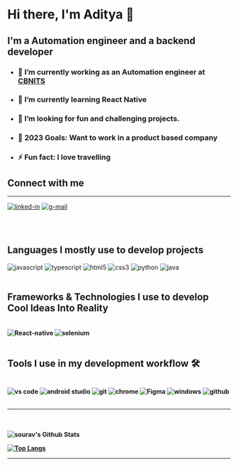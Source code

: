 # Hi there, I'm Aditya 👋

## I'm a Automation engineer and a backend developer

- ### 🔭 I’m currently working as an Automation engineer at [CBNITS](https://www.cbnits.com/)
- ### 🌱 I’m currently learning React Native
- ### 👯 I’m looking for fun and challenging projects.
- ### 🥅 2023 Goals: Want to work in a product based company
- ### ⚡ Fun fact: I love travelling


## Connect with me

---

[<img  alt="linked-in" src="https://img.shields.io/badge/linkedin-%230077B5.svg?&style=for-the-badge&logo=linkedin&logoColor=white" />](https://www.linkedin.com/in/aditya-devz)
[<img  alt="g-mail" src="https://img.shields.io/badge/Gmail-D14836?style=for-the-badge&logo=gmail&logoColor=white" />](mailto:ak88564@gmail.com)

<br />
<br />

## Languages I mostly use to develop projects

<img alt="javascript" src="https://img.shields.io/badge/JavaScript-F7DF1E?style=for-the-badge&logo=javascript&logoColor=black" />
<img alt="typescript" src="https://img.shields.io/badge/TypeScript-007ACC?style=for-the-badge&logo=typescript&logoColor=white" />
<img alt="html5" src="https://img.shields.io/badge/HTML5-E34F26?style=for-the-badge&logo=html5&logoColor=white" />
<img alt="css3" src="https://img.shields.io/badge/CSS3-1572B6?style=for-the-badge&logo=css3&logoColor=white" />
<img alt="python" src="https://upload.wikimedia.org/wikipedia/commons/thumb/1/1b/Blue_Python_3.9_Shield_Badge.svg/2560px-Blue_Python_3.9_Shield_Badge.svg.png">
<img alt="java" src="https://encrypted-tbn0.gstatic.com/images?q=tbn:ANd9GcQ6YDEfp08TlT4Xv6g9sG6h985JShL51zWHyA&usqp=CAU">

<br />
<br />

## Frameworks & Technologies I use to develop <b>Cool Ideas Into Reality <b/>

<br />

<img alt="React-native" src="https://img.shields.io/badge/React_Native-20232A?style=for-the-badge&logo=react&logoColor=61DAFB" />
<img alt="selenium" src="https://engineering.naukri.com/wp-content/uploads/sites/19/2016/11/selenium-logo.png">
<br />
<br />

## Tools I use in my development workflow 🛠️

<br />

<img alt="vs code" src="https://img.shields.io/badge/Visual_Studio_Code-0078D4?style=for-the-badge&logo=visual%20studio%20code&logoColor=white" />
<img alt="android studio" src="https://img.shields.io/badge/Android_Studio-3DDC84?style=for-the-badge&logo=android-studio&logoColor=white" />
<img alt="git" src="https://img.shields.io/badge/Git-F05032?style=for-the-badge&logo=git&logoColor=white" />
<img alt="chrome" src="https://img.shields.io/badge/Google_chrome-4285F4?style=for-the-badge&logo=Google-chrome&logoColor=white" />
<img alt="Figma" src="https://img.shields.io/badge/Figma-F24E1E?style=for-the-badge&logo=figma&logoColor=white" />
<img alt="windows" src="https://img.shields.io/badge/Windows-0078D6?style=for-the-badge&logo=windows&logoColor=white" />
<img alt="github" src="https://img.shields.io/badge/GitHub-100000?style=for-the-badge&logo=github&logoColor=white" />
<br />
<br />

---
<br />
<br />
<img  alt="sourav's Github Stats" src="https://github-readme-stats.vercel.app/api?username=ak88564" />

[![Top Langs](https://github-readme-stats.vercel.app/api/top-langs/?username=ak88564&langs_count=10&layout=compact)](https://github.com/anuraghazra/github-readme-stats)

---
